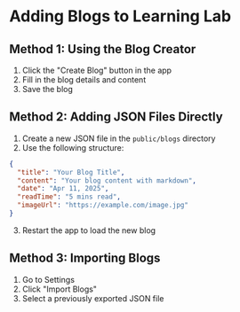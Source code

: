 
# Adding Blogs to Learning Lab

## Method 1: Using the Blog Creator

1. Click the "Create Blog" button in the app
2. Fill in the blog details and content
3. Save the blog

## Method 2: Adding JSON Files Directly

1. Create a new JSON file in the `public/blogs` directory
2. Use the following structure:

```json
{
  "title": "Your Blog Title",
  "content": "Your blog content with markdown",
  "date": "Apr 11, 2025",
  "readTime": "5 mins read",
  "imageUrl": "https://example.com/image.jpg"
}
```

3. Restart the app to load the new blog

## Method 3: Importing Blogs

1. Go to Settings
2. Click "Import Blogs" 
3. Select a previously exported JSON file
